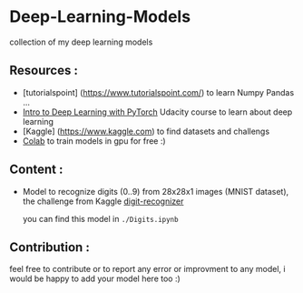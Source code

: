 # Deep-Learning-Models
 collection of my deep learning  models
## Resources :
* [tutorialspoint] (https://www.tutorialspoint.com/) to learn Numpy Pandas ...
* [Intro to Deep Learning with PyTorch](https://classroom.udacity.com/courses/ud188) Udacity course to learn about deep learning
* [Kaggle] (https://www.kaggle.com) to find datasets and challengs
* [Colab](https://colab.research.google.com) to train models in gpu for free :)
## Content :

* Model to recognize digits (0..9) from 28x28x1 images (MNIST dataset), the challenge from Kaggle [digit-recognizer](https://www.kaggle.com/c/digit-recognizer)
  
  you can find this model in ``` ./Digits.ipynb ```



## Contribution :
feel free to contribute or to report any error or improvment to any model, i would be happy to add your model here too :)
